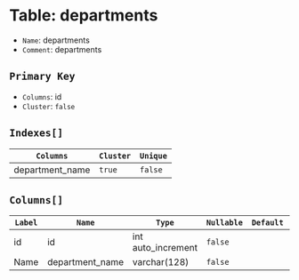 # Table: departments

- `Name`: departments
- `Comment`: departments

## `Primary Key`

- `Columns`: id
- `Cluster`: `false`

## `Indexes[]`

| `Columns`           | `Cluster` | `Unique` |
| ------------------- | --------- | -------- |
| department_name      | `true`    | `false`  |

## `Columns[]`

| `Label`    | `Name`           | `Type`             | `Nullable` | `Default` | `Comment` |
| ---------- | -----------------| ------------------ | ---------- | --------- | --------- |
| id         | id               | int auto_increment | `false`    |           |           |
| Name       | department_name   | varchar(128)       | `false`    |           |           |
